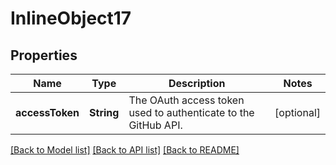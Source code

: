 # InlineObject17

## Properties
Name | Type | Description | Notes
------------ | ------------- | ------------- | -------------
**accessToken** | **String** | The OAuth access token used to authenticate to the GitHub API. | [optional] 

[[Back to Model list]](../README.md#documentation-for-models) [[Back to API list]](../README.md#documentation-for-api-endpoints) [[Back to README]](../README.md)


